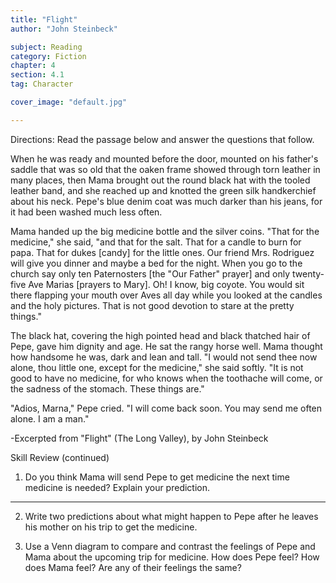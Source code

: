 ```yaml
---
title: "Flight"
author: "John Steinbeck"

subject: Reading
category: Fiction
chapter: 4
section: 4.1
tag: Character

cover_image: "default.jpg"

---
```

Directions: Read the passage below and answer the questions that follow.

When he was ready and mounted before the door, mounted on his father's saddle
that was so old that the oaken frame showed through torn leather in many places, then Mama brought out the round black hat with the tooled leather band, and she reached up and knotted the green silk handkerchief about his neck. Pepe's blue denim coat was much darker than his jeans, for it had been washed much less often.

Mama handed up the big medicine bottle and the silver coins. "That for the
medicine," she said, "and that for the salt. That for a candle to burn for papa. That for dukes [candy] for the little ones. Our friend Mrs. Rodriguez will give you dinner and maybe a bed for the night. When you go to the church say only ten Paternosters [the "Our Father" prayer] and only twenty-five Ave Marias [prayers to Mary]. Oh! I know, big coyote. You would sit there flapping your mouth over Aves all day while you looked at the candles and the holy pictures. That is not good devotion to stare at the pretty things."

The black hat, covering the high pointed head and black thatched hair of Pepe, gave him dignity and age. He sat the rangy horse well. Mama thought how handsome he was, dark and lean and tall. "I would not send thee now alone, thou little one, except for the medicine," she said softly. "It is not good to have no medicine, for who knows when the toothache will come, or the sadness of the stomach. These things are."

"Adios, Marna," Pepe cried. "I will come back soon. You may send me often alone. I am a man."

-Excerpted from "Flight" (The Long Valley), by John Steinbeck

Skill Review (continued)

 1. Do you think Mama will send Pepe to get medicine the next time medicine is needed? Explain your prediction.

-------

 2. Write two predictions about what might happen to Pepe after he leaves his mother on his trip to get the medicine.

 3. Use a Venn diagram to compare and contrast the feelings of Pepe and Mama about the upcoming trip for medicine. How does Pepe feel? How does Mama feel? Are any of their feelings the same?
